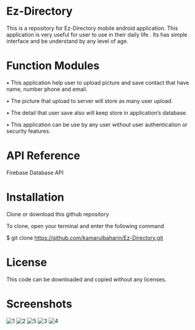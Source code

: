 # Ez-Directory

This is a repository for Ez-Directory mobile android application.
This application is very useful for user to use in their daily life .
Its has simple interface and be understand by any level of age.

# Function Modules

•	This application help user to upload picture and save contact that have name, number phone and email.

•	The picture that upload to server will store as many user upload.

•	The detail that user save also will keep store in application’s database.

•	This application can be use by any user without user authentication or security features.

# API Reference

Firebase Database API

# Installation

Clone or download this github repository

To clone, open your terminal and enter the following command

$ git clone https://github.com/kamarulbaharin/Ez-Directory.git

# License

This code can be downloaded and copied without any licenses.

# Screenshots

![1](https://user-images.githubusercontent.com/29139075/26948439-f28f6ed4-4cc8-11e7-8130-4953e0fb3ccc.jpg)
![2](https://user-images.githubusercontent.com/29139075/26948440-f29005d8-4cc8-11e7-80d4-9cec6846ee14.jpg)
![5](https://user-images.githubusercontent.com/29139075/26948442-f2962210-4cc8-11e7-8e78-d69772c07bff.jpg)
![3](https://user-images.githubusercontent.com/29139075/26948441-f294d284-4cc8-11e7-8f6c-277dca0cc6c8.jpg)
![4](https://user-images.githubusercontent.com/29139075/26948443-f2969baa-4cc8-11e7-8ea9-aec24e3931a6.jpg)


